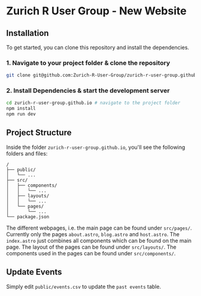 # Zurich R User Group - New Website

## Installation

To get started, you can clone this repository and install the dependencies.

### 1. Navigate to your project folder & clone the repository
```bash
git clone git@github.com:Zurich-R-User-Group/zurich-r-user-group.github.io.git
```

### 2. Install Dependencies & start the development server

```bash
cd zurich-r-user-group.github.io # navigate to the project folder
npm install
npm run dev
```

## Project Structure

Inside the folder `zurich-r-user-group.github.io`, you'll see the following folders and files:

```
/
├── public/
│   └── ...
├── src/
│   ├── components/
│   │   └── ...
│   ├── layouts/
│   │   └── ...
│   └── pages/
│       └── ...
└── package.json
```

The different webpages, i.e. the main page can be found under `src/pages/`. Currently only the pages `about.astro`, `blog.astro` and `host.astro`. The `index.astro` just combines all components which can be found on the main page. The layout of the pages can be found under `src/layouts/`. The components used in the pages can be found under `src/components/`.


## Update Events

Simply edit `public/events.csv` to update the `past events` table.